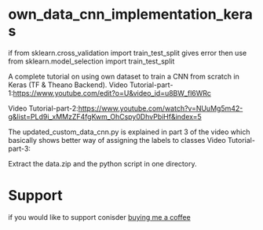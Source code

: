 # own_data_cnn_implementation_keras

if from sklearn.cross_validation import train_test_split gives error then use 
from sklearn.model_selection import train_test_split

A complete tutorial on using own dataset to train a CNN from scratch in Keras (TF &amp; Theano Backend).
Video Tutorial-part-1:https://www.youtube.com/edit?o=U&video_id=u8BW_fl6WRc

Video Tutorial-part-2:https://www.youtube.com/watch?v=NUuMg5m42-g&list=PLd9i_xMMzZF4fgKwm_OhCspy0DhvPbiHf&index=5

The updated_custom_data_cnn.py is explained in part 3 of the video which basically shows better way of assigning the labels to classes 
Video Tutorial-part-3:

Extract the data.zip and the python script in one directory.

# Support
if you would like to support conisder [buying me a coffee](https://www.buymeacoffee.com/anujshah645)
